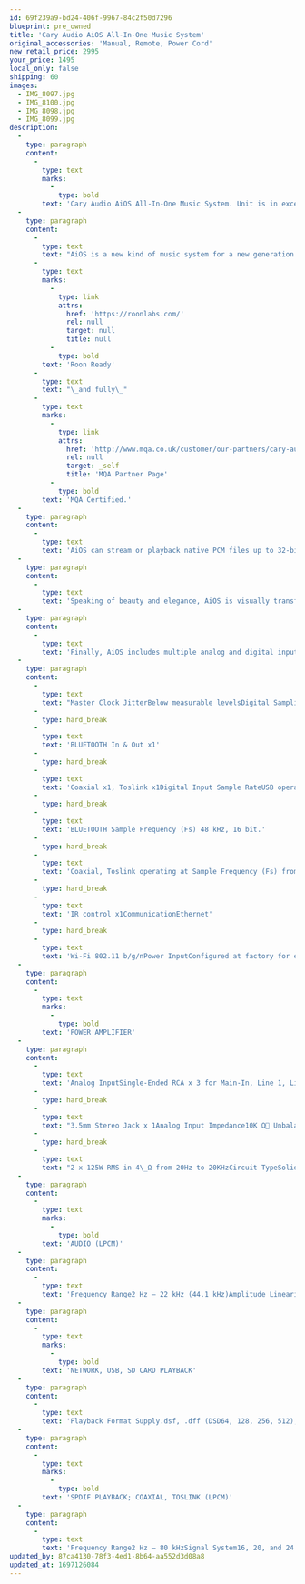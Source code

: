 ```yaml
---
id: 69f239a9-bd24-406f-9967-84c2f50d7296
blueprint: pre_owned
title: 'Cary Audio AiOS All-In-One Music System'
original_accessories: 'Manual, Remote, Power Cord'
new_retail_price: 2995
your_price: 1495
local_only: false
shipping: 60
images:
  - IMG_8097.jpg
  - IMG_8100.jpg
  - IMG_8098.jpg
  - IMG_8099.jpg
description:
  -
    type: paragraph
    content:
      -
        type: text
        marks:
          -
            type: bold
        text: 'Cary Audio AiOS All-In-One Music System. Unit is in excellent physical and functional condition with remote, manual and power cord included - no original box. Unit sells as new for $2,995.00'
  -
    type: paragraph
    content:
      -
        type: text
        text: "AiOS is a new kind of music system for a new generation. What does that mean? Simply put, music lovers and audiophiles have many more choices today regarding how they listen to music. As a music system with 150 watts of Class AB power, AiOS combines sources and inputs designed around this new age. AiOS is also\_"
      -
        type: text
        marks:
          -
            type: link
            attrs:
              href: 'https://roonlabs.com/'
              rel: null
              target: null
              title: null
          -
            type: bold
        text: 'Roon Ready'
      -
        type: text
        text: "\_and fully\_"
      -
        type: text
        marks:
          -
            type: link
            attrs:
              href: 'http://www.mqa.co.uk/customer/our-partners/cary-audio-partner-page'
              rel: null
              target: _self
              title: 'MQA Partner Page'
          -
            type: bold
        text: 'MQA Certified.'
  -
    type: paragraph
    content:
      -
        type: text
        text: 'AiOS can stream or playback native PCM files up to 32-bit 384 kHz (.WAV files up to 768 kHz), plus DSD 64, 128, 256, and 512. Connect AiOS to your home network (Wi-Fi or Ethernet) and stream all of your digital music stored on your networked computer(s) or NAS drive(s) with simple plug N play UPnP, DLNA, and SMB connectivity. Also available through your home network connection are integrated internet music streaming services such as Spotify Connect, TIDAL Connect, Qobuz, and vTuner. For those who may find a home network connection too intimidating, AiOS allows you to insert an SD Card into the front SD Slot. You can also use a USB flash drive or USB hard drive loaded with digital music files directly to AiOS’ three USB-A inputs, all without a computer or network connection for direct playback. How about Bluetooth? Today, Bluetooth is ubiquitous, and AiOS can connect to your smartphone or tablet using the latest Qualcomm aptX© Bluetooth technology. However, AiOS has an extra trick up its sleeve. It can send any of its selected sources to Bluetooth-enabled headphones or speakers for a complete wireless music system, so you don’t have to fuss over unsightly wires. Place AiOS anywhere to add beauty and elegance to any room or décor.'
  -
    type: paragraph
    content:
      -
        type: text
        text: 'Speaking of beauty and elegance, AiOS is visually transformative. With the touch of a button, AiOS can change its backlit keys/buttons and center LCD display (together or individually) to six different preset colors, including one custom color preset, or adjust any color as you see fit within the entire color spectrum. As if the all-aluminum gunmetal gray chassis and side panels (standard) aren’t handsome enough, AiOS offers five additional side panel color options. This ensures that AiOS can create the perfect blend of sight and sound to match both your lifestyle and décor choices within any setting.'
  -
    type: paragraph
    content:
      -
        type: text
        text: 'Finally, AiOS includes multiple analog and digital inputs and outputs, including subwoofer output, preamplifier output, and more. AiOS is perfect for a metropolitan condominium setting, office, bedroom, game room, dormitory, or any room or setting for the design-conscious music lover. Whether using AiOS as a secondary music system or as the centerpiece of your home entertainment system, AiOS fits any lifestyle.'
  -
    type: paragraph
    content:
      -
        type: text
        text: "Master Clock JitterBelow measurable levelsDigital Sampling Rates (Fs)\_44.1 kHz to 768 kHzDigital Filter32-Bit 8x Oversampling Digital FilterDigital/Analog Converters1 – 2 channel AK4490EQBLUETOOTHQualcomm\_aptX® decoder and transmitterAnalog Filter3rd Order BesselAnalog SUB OutputsSingle – Ended RCADigital OutputsCoaxial, Toslink operating at Sample Frequency (Fs) from 44.1 kHz to 192 kHz, 16 bit to 24 bitDigital InputsUSB-A x 3, SD Card x 1"
      -
        type: hard_break
      -
        type: text
        text: 'BLUETOOTH In & Out x1'
      -
        type: hard_break
      -
        type: text
        text: 'Coaxial x1, Toslink x1Digital Input Sample RateUSB operating at Sample Frequency (Fs) from 44.1 kHz to 384 kHz, 16 bit to 32 bit, DSD 64, 128, 256 and 512.'
      -
        type: hard_break
      -
        type: text
        text: 'BLUETOOTH Sample Frequency (Fs) 48 kHz, 16 bit.'
      -
        type: hard_break
      -
        type: text
        text: 'Coaxial, Toslink operating at Sample Frequency (Fs) from 44.1 kHz to 192 kHz, 16bit to 24 bitControlTrigger output 12VDC x1'
      -
        type: hard_break
      -
        type: text
        text: 'IR control x1CommunicationEthernet'
      -
        type: hard_break
      -
        type: text
        text: 'Wi-Fi 802.11 b/g/nPower InputConfigured at factory for either 110-120 or 220-240 VAC, 50-60 HzPower Consumption255 WattsWeight15 lbs.Dimensions3.0″ H x 14.2″ W x 11.0″ D'
  -
    type: paragraph
    content:
      -
        type: text
        marks:
          -
            type: bold
        text: 'POWER AMPLIFIER'
  -
    type: paragraph
    content:
      -
        type: text
        text: 'Analog InputSingle-Ended RCA x 3 for Main-In, Line 1, Line 2'
      -
        type: hard_break
      -
        type: text
        text: "3.5mm Stereo Jack x 1Analog Input Impedance10K Ω UnbalancedPower Amplifier Output2 x 75W RMS in 8\_Ω from 20Hz to 20KHz"
      -
        type: hard_break
      -
        type: text
        text: "2 x 125W RMS in 4\_Ω from 20Hz to 20KHzCircuit TypeSolid State, Power MOSFET Transistor, Class A/BFrequency Response10Hz – 50KHz +/- 0.1dB (at 10db below rated output power)Distortion (SAMPTE-1M)<0.5%S/N Ratio>100dB, “A” WeightedProtectionsFull short circuit, thermal, Ultrasonic, RF Signal muting & Current limiter."
  -
    type: paragraph
    content:
      -
        type: text
        marks:
          -
            type: bold
        text: 'AUDIO (LPCM)'
  -
    type: paragraph
    content:
      -
        type: text
        text: 'Frequency Range2 Hz – 22 kHz (44.1 kHz)Amplitude Linearity0.1 dB (20 Hz – 20 kHz)Phase Linearity3 degrees (20 Hz – 20 kHz)Dynamic Range117 dB (1 kHz)Signal-to-Noise Ratio107 dB (1 kHz)Channel Separation106 dB (1 kHz)Total Harmonic Distortion0.0004% (1 kHz)Pre-Amp Output Level3.0V RMS (220 Ω output impedance) for maximum volume'
  -
    type: paragraph
    content:
      -
        type: text
        marks:
          -
            type: bold
        text: 'NETWORK, USB, SD CARD PLAYBACK'
  -
    type: paragraph
    content:
      -
        type: text
        text: 'Playback Format Supply.dsf, .dff (DSD64, 128, 256, 512), .aif, .aiff, .alac, .flac, .m4a, .mp4, .wav, .ape, .mp3, .aac, .wma, .ogg, .asfFrequency Range2 Hz – 100 kHzSignal System16, 20, 24, & 32 bit PCM and 1 bit DSDSampling Frequency44.1 kHz to 384 kHz PCM and 2.822MHz – 22.5792 MHz DSDDynamic Range117 dBDSD System ClockFrequency 22.5792 MHzSignal-to-Noise Ratio107 dB'
  -
    type: paragraph
    content:
      -
        type: text
        marks:
          -
            type: bold
        text: 'SPDIF PLAYBACK; COAXIAL, TOSLINK (LPCM)'
  -
    type: paragraph
    content:
      -
        type: text
        text: 'Frequency Range2 Hz – 80 kHzSignal System16, 20, and 24 bitSampling Frequency44.1 kHz to 192 kHz PCMDynamic Range117 dBSystem ClockFrequency 22.5792 MHSignal-to-Noise Ratio107 dB'
updated_by: 87ca4130-78f3-4ed1-8b64-aa552d3d08a8
updated_at: 1697126084
---
```

